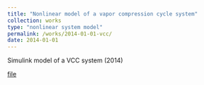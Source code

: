 ```yaml
---
title: "Nonlinear model of a vapor compression cycle system"
collection: works
type: "nonlinear system model"
permalink: /works/2014-01-01-vcc/
date: 2014-01-01
---
```


Simulink model of a VCC system (2014)

[file](https://positiveban.github.io/files/codes/ACRC_2006.zip)
